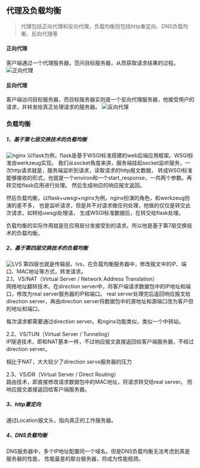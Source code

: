 <!--
2020-03-16 09:02:39
https://ae01.alicdn.com/kf/H0bdd65cb0b4e4801aa5b2d093defdf4dK.png
计算机基础
代理及负载均衡
代理包括正向代理和反向代理，负载均衡则包括http重定向、DNS负载均衡、反向代理等
代理包括正向代理和反向代理，负载均衡则包括http重定向、DNS负载均衡、反向代理等
-->

## 代理及负载均衡

> 代理包括正向代理和反向代理，负载均衡则包括http重定向、DNS负载均衡、反向代理等

#### 正向代理
客户端通过一个代理服务器，范问目标服务器，从而获取请求结果的过程。
![正向代理](https://ae01.alicdn.com/kf/H7ccd87bfe73c4649832448705d670c24f.png)

#### 反向代理
客户端访问目标服务器，而目标服务器实则是一个反向代理服务器，他接受用户的请求，并转发给真正处理请求的服务器。
![反向代理](https://ae01.alicdn.com/kf/Hefbe092240a84627b5c4de9e60567c90A.png)

### 负载均衡

##### 1、基于第七层交换技术的负载均衡  
![nginx](https://ae01.alicdn.com/kf/H485b67951bd4477da96e31ce4f8cdff0I.png)
以flask为例，flask是基于WSGI标准搭建的web后端应用框架。WSGI标准由werkzeug实现。
我们从socket角度来讲，服务端挂起socket监听服务，一次http请求就是，服务端监听到请求，读取请求的http报文数据，
转成WSGI标准能够接收的形式，也就是一个environ和一个start_response，一共两个参数。再转交给flask应用进行处理。
然后生成响应的响应报文返回。

然后负载均衡，以flask+uwsgi+nginx为例，nginx扮演的角色，和werkzeug扮演的差不多，
也是监听请求，但是并不对请求做任何处理，他做的仅仅是转交此次请求，如转给uwsgi处理请，
生成WSGI标准数据后，在转交给flask处理。

负载均衡的实际作用就是在应用层分发接受到的请求。所以他是基于第7层交换技术的负载均衡。

##### 2、基于第四层交换技术的负载均衡  
![LVS](https://ae01.alicdn.com/kf/H341653dde48844268bf9558369ad89e8V.png)
第四层也就是传输层。lvs，在负载均衡服务器中，修改报文中的IP、端口、MAC地址等方式，转发请求。  
2.1、VS/NAT（Virtual Server / Network Address Translation）  
网络地址翻转技术。在direction server中，将客户端请求数据包中的IP地址和端口，修改为real server服务器的IP和端口。
real server处理完后返回响应报文给direction server，再由direction server将数据包中的源地址和源端口改为客户但的地址和端口。

每次请求都需要通过direction server。和nginx功能类似，类似一个中转站。

2.2、VS/TUN（Virtual Server / Tunneling）  
IP隧道技术，即和NAT基本一样，不过响应报文直接返回给客户端服务器，不经过direction server。

相比于NAT，大大较少了direction serve服务器的压力

2.3、VS/DR（Virtual Server / Direct Routing）  
路由技术，即直接修改请求数据包中的MAC地址，将请求转交给real server。
而响应报文直接返回给客户端服务器。

##### 3、http重定向  
通过Location报文头，指向真正的工作服务器。

##### 4、DNS负载均衡  
DNS服务器中，多个IP地址配置同一个域名。但是DNS负载均衡无法考虑到真是服务器的性能，
性能最差的那台服务器，将成为性能瓶颈。

